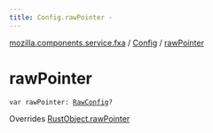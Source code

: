 ```yaml
---
title: Config.rawPointer - 
---
```


[mozilla.components.service.fxa](../index.html) / [Config](index.html) / [rawPointer](./raw-pointer.html)

# rawPointer

`var rawPointer: `[`RawConfig`](../-raw-config/index.html)`?`

Overrides [RustObject.rawPointer](../-rust-object/raw-pointer.html)

